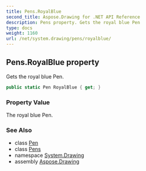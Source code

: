 ```yaml
---
title: Pens.RoyalBlue
second_title: Aspose.Drawing for .NET API Reference
description: Pens property. Gets the royal blue Pen
type: docs
weight: 1160
url: /net/system.drawing/pens/royalblue/
---
```

## Pens.RoyalBlue property

Gets the royal blue Pen.

```csharp
public static Pen RoyalBlue { get; }
```

### Property Value

The royal blue Pen.

### See Also

* class [Pen](../../pen/)
* class [Pens](../)
* namespace [System.Drawing](../../pens/)
* assembly [Aspose.Drawing](../../../)


